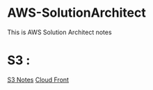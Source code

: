 # AWS-SolutionArchitect
This is AWS Solution Architect notes
# S3 : 

[S3 Notes](https://github.com/kumar385/AWS-SolutionArchitect/wiki/S3---Notes)
[Cloud Front](https://github.com/kumar385/AWS-SolutionArchitect/wiki/CloudFront)
